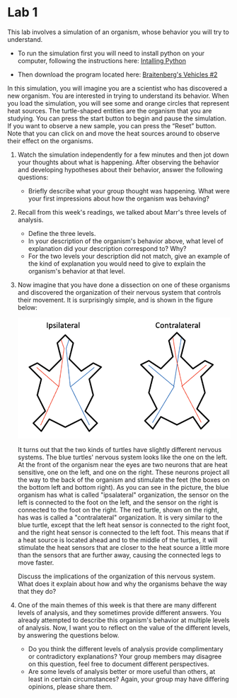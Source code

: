 # Lab 1

This lab involves a simulation of an organism, whose behavior you will try to understand.

   - To run the simulation first you will need to install python on your computer, 
following the instructions here: [Intalling Python](https://github.com/jonwillits/python_for_bcs/blob/master/ebook/CH00/0.0.%20Installing%20Python.md)

   - Then download the program located here: [Braitenberg's Vehicles #2](https://github.com/jonwillits/intro_to_bcs/blob/master/CH1/vehicles.py)

In this simulation, you will imagine you are a scientist who has discovered a new organism. 
You are interested in trying to understand its behavior.
When you load the simulation, you will see some and orange circles that represent heat sources. 
The turtle-shaped entities are the organism that you are studying.
You can press the start button to begin and pause the simulation. 
If you want to observe a new sample, you can press the “Reset” button.
Note that you can click on and move the heat sources around to observe their effect on the organisms.

1. Watch the simulation independently for a few minutes and then jot down your thoughts about what is happening. 
After observing the behavior and developing hypotheses about their behavior, answer the following questions:
   - Briefly describe what your group thought was happening. What were your first impressions about how the organism was behaving?


2. Recall from this week's readings, we talked about Marr's three levels of analysis. 
   - Define the three levels.
   - In your description of the organism's behavior above, what level of explanation did your description correspond to? Why?
   - For the two levels your description did not match, give an example of the kind of explanation you would need to give
   to explain the organism's behavior at that level.
 
6. Now imagine that you have done a dissection on one of these organisms and discovered the organization of their nervous system that controls their movement.
   It is surprisingly simple, and is shown in the figure below:

   ![Turtle Vehicle Simulation Motor Nervous System](../images/turtle_neuro.png)

   It turns out that the two kinds of turtles have slightly different nervous systems. The blue turtles' nervous system looks like the one on the left. At the front of the organism near the eyes are two neurons that are heat sensitive, one on the left, and one on the right. These neurons project all the way to the back of the organism and stimulate the feet (the boxes on the bottom left and bottom right). As you can see in the picture, the blue organism has what is called "ipsalateral" organization, the sensor on the left is connected to the foot on the left, and the sensor on the right is connected to the foot on the right. The red turtle, shown on the right, has was is called a "contralateral" organization. It is very similar to the blue turtle, except that the left heat sensor is connected to the right foot, and the right heat sensor is connected to the left foot. This means that if a heat source is located ahead and to the middle of the turtles, it will stimulate the heat sensors that are closer to the heat source a little more than the sensors that are further away, causing the connected legs to move faster.

   Discuss the implications of the organization of this nervous system. What does it explain about how and why the organisms behave the way that they do? 
 
8. One of the main themes of this week is that there are many different levels of analysis, and they sometimes provide different answers. You already attempted to describe this organism's behavior at multiple levels of analysis. Now, I want you to reflect on the value of the different levels, by answering the questions below.
   - Do you think the different levels of analysis provide complimentary or contradictory explanations? Your group members may disagree on this question, feel free to document different perspectives.
   - Are some levels of analysis better or more useful than others, at least in certain circumstances? Again, your group may have differing opinions, please share them. 
  
  
  
 

